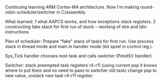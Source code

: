 Continuing learning ARM Cortex-M4 architecture.
Now I'm making round-robin scheduler/switcher in C/assembly.

What learned:
1 what AAPCS works, and how exceptions stack registers.
2 constructing fake stack for first run of stuck
--working of stm and ldm instructions  

Plan of scheduler:
Prepare "fake" stack of tasks for first run.
Use process stack in thread mode and main in handler mode (bit spsel in control reg.).

Sys_Tick handler chooses next task and calls switcher (PendSV handler)



Switcher:
	stack preempted task registers r4-r11 (using current psp it knows where to put them and
		no need to pass to switcher old task)
	change psp to new value, unstack new task r4-r11 register
	